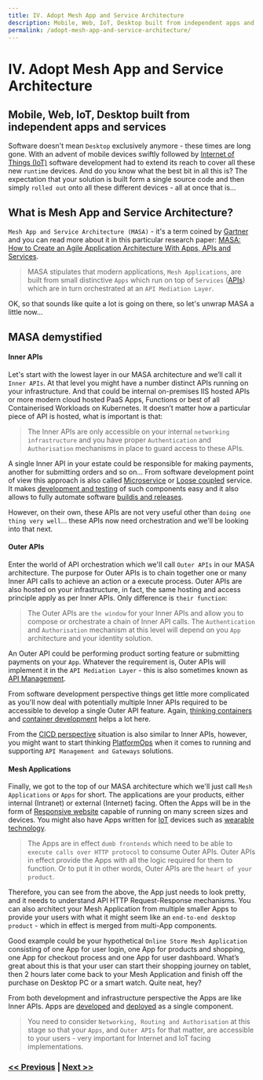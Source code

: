 ```yaml
---
title: IV. Adopt Mesh App and Service Architecture
description: Mobile, Web, IoT, Desktop built from independent apps and services
permalink: /adopt-mesh-app-and-service-architecture/
---
```


# IV. Adopt Mesh App and Service Architecture

## Mobile, Web, IoT, Desktop built from independent apps and services

Software doesn't mean `Desktop` exclusively anymore - these times are long gone. With an advent of mobile devices swiftly followed by [Internet of Things (IoT)](https://en.wikipedia.org/wiki/Internet_of_things) software development had to extend its reach to cover all these new `runtime` devices. And do you know what the best bit in all this is? The expectation that your solution is built form a single source code and then simply `rolled out` onto all these different devices - all at once that is...

## What is Mesh App and Service Architecture?

`Mesh App and Service Architecture (MASA)` - it's a term coined by [Gartner](https://www.gartner.com/en) and you can read more about it in this particular research paper: [MASA: How to Create an Agile Application Architecture With Apps, APIs and Services](https://www.gartner.com/en/documents/3980382).

> MASA stipulates that modern applications, `Mesh Applications`, are built from small distinctive `Apps` which run on top of `Services` ([APIs](https://en.wikipedia.org/wiki/API)) which are in turn orchestrated at an `API Mediation Layer`.

OK, so that sounds like quite a lot is going on there, so let's unwrap MASA a little now...

## MASA demystified

#### Inner APIs

Let's start with the lowest layer in our MASA architecture and we’ll call it `Inner APIs`. At that level you might have a number distinct APIs running on your infrastructure. And that could be internal on-premises IIS hosted APIs or more modern cloud hosted PaaS Apps, Functions or best of all Containerised Workloads on Kubernetes. It doesn’t matter how a particular piece of API is hosted, what is important is that:

> The Inner APIs are only accessible on your internal `networking infrastructure` and you have proper `Authentication` and `Authorisation` mechanisms in place to guard access to these APIs.

A single Inner API in your estate could be responsible for making payments, another for submitting orders and so on... From software development point of view this approach is also called [Microservice](https://en.wikipedia.org/wiki/Microservices) or [Loose coupled](https://en.wikipedia.org/wiki/Loose_coupling) service. It makes [development and testing](/design-container-ready-development) of such components easy and it also allows to fully automate software [buildis and releases](/start-early-with-cicd-and-automation).

However, on their own, these APIs are not very useful other than `doing one thing very well`... these APIs now need orchestration and we'll be looking into that next.

#### Outer APIs

Enter the world of API orchestration which we'll call `Outer APIs` in our MASA architecture. The purpose for Outer APIs is to chain together one or many Inner API calls to achieve an action or a execute process. Outer APIs are also hosted on your infrastructure, in fact, the same hosting and access principle apply as per Inner APIs. Only difference is `their function`:

> The Outer APIs are `the window` for your Inner APIs and allow you to compose or orchestrate a chain of Inner API calls. The `Authentication` and `Authorisation` mechanism at this level will depend on you `App` architecture and your identity solution.

An Outer API could be performing product sorting feature or submitting payments on your `App`. Whatever the requirement is, Outer APIs will implement it in the `API Mediation Layer` - this is also sometimes known as [API Management](https://en.wikipedia.org/wiki/API_management).

From software development perspective things get little more complicated as you'll now deal with potentially multiple Inner APIs required to be accessible to develop a single Outer API feature. Again, [thinking containers](/start-thinking-containers) and [container development](/design-container-ready-development) helps a lot here.

From the [CICD perspective](/start-early-with-cicd-and-automation) situation is also similar to Inner APIs, however, you might want to start thinking [PlatformOps](/consider-platformops-for-delivering-software) when it comes to running and supporting `API Management and Gateways` solutions.

#### Mesh Applications

Finally, we got to the top of our MASA architecture which we'll just call `Mesh Applications` or `Apps` for short. The applications are your products, either internal (Intranet) or external (Internet) facing. Often the Apps will be in the form of [Responsive website](https://en.wikipedia.org/wiki/Responsive_web_design) capable of running on many screen sizes and devices. You might also have Apps written for [IoT](https://en.wikipedia.org/wiki/Internet_of_things) devices such as [wearable technology](https://en.wikipedia.org/wiki/Wearable_technology).

> The Apps are in effect `dumb frontends` which need to be able to `execute calls over HTTP protocol` to consume Outer APIs. Outer APIs in effect provide the Apps with all the logic required for them to function. Or to put it in other words, Outer APIs are the `heart of your product`.

Therefore, you can see from the above, the App just needs to look pretty, and it needs to understand API HTTP Request-Response mechanisms. You can also architect your Mesh Application from multiple smaller Apps to provide your users with what it might seem like an `end-to-end desktop product` - which in effect is merged from multi-App components.

Good example could be your hypothetical `Online Store Mesh Application` consisting of one App for user login, one App for products and shopping, one App for checkout process and one App for user dashboard. What’s great about this is that your user can start their shopping journey on tablet, then 2 hours later come back to your Mesh Application and finish off the purchase on Desktop PC or a smart watch. Quite neat, hey?

From both development and infrastructure perspective the Apps are like Inner APIs. Apps are [developed](/design-container-ready-development) and [deployed](/start-early-with-cicd-and-automation) as a single component.

> You need to consider `Networking, Routing and Authorisation` at this stage so that your `Apps`, and `Outer APIs` for that matter, are accessible to your users - very important for Internet and IoT facing implementations.

### [<< Previous](/embed-least-privileged-approach) | [Next >>](/start-early-with-cicd-and-automation)